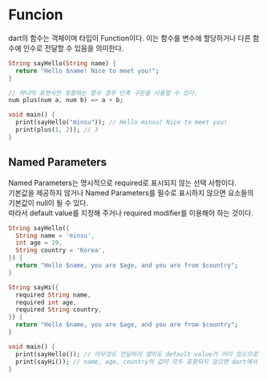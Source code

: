 # Funcion
dart의 함수는 객체이며 타입이 Function이다. 이는 함수를 변수에 할당하거나 다른 함수에 인수로 전달할 수 있음을 의미한다.  

```dart
String sayHello(String name) {
  return "Hello $name! Nice to meet you!";
}

// 하나의 표현식만 포함하는 함수 경우 단축 구문을 사용할 수 있다.
num plus(num a, num b) => a + b;

void main() {
  print(sayHello("minsu")); // Hello minsu! Nice to meet you!
  print(plus(1, 2)); // 3
}
```


## Named Parameters
Named Parameters는 명시적으로 required로 표시되지 않는  선택 사항이다.  
기본값을 제공하지 않거나 Named Parameters를 필수로 표시하지 않으면 요소들의 기본값이 null이 될 수 있다.  
따라서 default value를 지정해 주거나 required modifier를 이용해야 하는 것이다.  

```dart
String sayHello({
  String name = 'minsu',
  int age = 19,
  String country = 'Korea',
}) {
  return "Hello $name, you are $age, and you are from $country";
}

String sayHi({
  required String name,
  required int age,
  required String country,
}) {
  return "Hello $name, you are $age, and you are from $country";
}

void main() {
  print(sayHello()); // 아무것도 전달하지 않아도 default value가 이미 있으므로 null safety에 걸릴 일이 없음
  print(sayHi()); // name, age, country의 값이 모두 포함되지 않으면 dart에서 컴파일하지 않음
}
```
